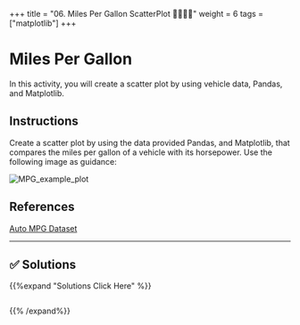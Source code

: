 +++
title = "06. Miles Per Gallon ScatterPlot  👩‍🎓👨‍🎓"
weight = 6
tags = ["matplotlib"] 
+++

# Miles Per Gallon

In this activity, you will create a scatter plot by using vehicle data, Pandas, and Matplotlib.

## Instructions

Create a scatter plot by using the data provided Pandas, and Matplotlib, that compares the miles per gallon of a vehicle with its horsepower. Use the following image as guidance:

![MPG_example_plot](../images/06-MPG_Output.png)

## References

[Auto MPG Dataset](https://archive.ics.uci.edu/ml/datasets/auto+mpg)

- - -




## ✅ Solutions
{{%expand "Solutions Click Here" %}}
```python

```
{{% /expand%}}
